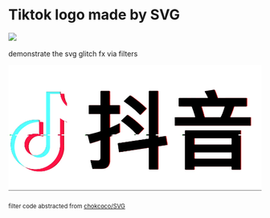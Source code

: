 # Tiktok logo made by SVG
[![](https://img.shields.io/badge/%E6%8A%96%E5%8F%8B-TikToker-fa2057.svg)](https://wayou.github.io/svg-tiktok-logo/)

demonstrate the svg glitch fx via filters

![tiktok glitch fx preview](tiktok.gif)


<sub>filter code abstracted from [chokcoco/SVG](https://github.com/chokcoco/svg)</sub>
